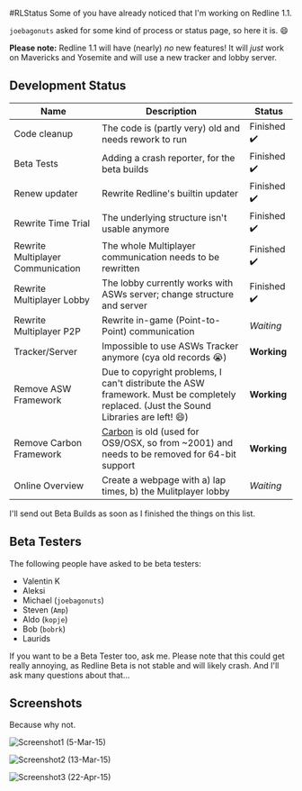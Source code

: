 #RLStatus
Some of you have already noticed that I'm working on Redline 1.1.

`joebagonuts` asked for some kind of process or status page, so here it is. :smile:

**Please note:** Redline 1.1 will have (nearly) *no* new features! It will *just* work on Mavericks and Yosemite and will use a new tracker and lobby server.


Development Status
---


Name | Description | Status
-----|-------------|--------
Code cleanup | The code is (partly very) old and needs rework to run | Finished :heavy_check_mark:
Beta Tests | Adding a crash reporter, for the beta builds | Finished :heavy_check_mark:
Renew updater | Rewrite Redline's builtin updater | Finished :heavy_check_mark:
Rewrite Time Trial | The underlying structure isn't usable anymore | Finished :heavy_check_mark:
Rewrite Multiplayer Communication | The whole Multiplayer communication needs to be rewritten | Finished :heavy_check_mark:
Rewrite Multiplayer Lobby | The lobby currently works with ASWs server; change structure and server | Finished :heavy_check_mark:
Rewrite Multiplayer P2P | Rewrite in-game (Point-to-Point) communication | *Waiting*
Tracker/Server | Impossible to use ASWs Tracker anymore (cya old records :sob:) | **Working**
Remove ASW Framework | Due to copyright problems, I can't distribute the ASW framework. Must be completely replaced. (Just the Sound Libraries are left! :smile:) | **Working**
Remove Carbon Framework | [Carbon](http://en.wikipedia.org/wiki/Carbon_(API)) is old (used for OS9/OSX, so from ~2001) and needs to be removed for 64-bit support | **Working**
Online Overview | Create a webpage with a) lap times, b) the Mulitplayer lobby | *Waiting*


I'll send out Beta Builds as soon as I finished the things on this list.

Beta Testers
---

The following people have asked to be beta testers:

- Valentin K
- Aleksi
- Michael (`joebagonuts`)
- Steven (`Amp`)
- Aldo (`kopje`)
- Bob (`bobrk`)
- Laurids

If you want to be a Beta Tester too, ask me. Please note that this could get really annoying, as Redline Beta is not stable and will likely crash. And I'll ask many questions about that...


Screenshots
-----------

Because why not.

![Screenshot1](http://i.imgur.com/qq6rF8o.jpg)
(5-Mar-15)

![Screenshot2](http://i.imgur.com/MWfcVIs.jpg)
(13-Mar-15)

![Screenshot3](http://i.imgur.com/wcLqhIU.png)
(22-Apr-15)

